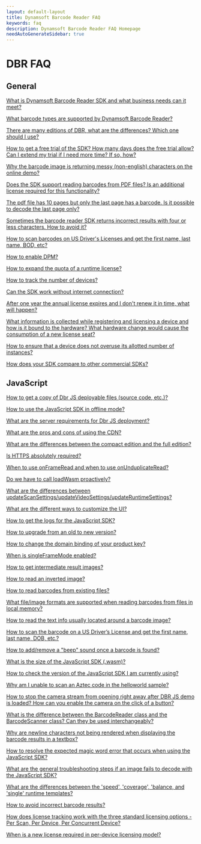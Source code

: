 ```yaml
---
layout: default-layout
title: Dynamsoft Barcode Reader FAQ
keywords: faq
description: Dynamsoft Barcode Reader FAQ Homepage
needAutoGenerateSidebar: true
---
```


# DBR FAQ

## General

<a href="{{site.faq_general}}what-is-dbr.html" target="_blank">What is Dynamsoft Barcode Reader SDK and what business needs can it meet?</a>

<a href="{{site.faq_general}}supported-barcode-formats.html" target="_blank">What barcode types are supported by Dynamsoft Barcode Reader?</a>

<a href="{{site.faq_general}}different-editions-of-dbr.html" target="_blank">There are many editions of DBR, what are the differences? Which one should I use?</a>

<a href="{{site.faq_general}}dbr-free-trial.html" target="_blank">How to get a free trial of the SDK? How many days does the free trial allow? Can I extend my trial if I need more time? If so, how?</a>

<a href="{{site.faq_general}}non-english-characters.html" target="_blank">Why the barcode image is returning messy (non-english) characters on the online demo?</a>

<a href="{{site.faq_general}}dbr-supports-pdf.html" target="_blank">Does the SDK support reading barcodes from PDF files? Is an additional license required for this functionality?</a>

<a href="{{site.faq_general}}scan-specific-page.html" target="_blank">The pdf file has 10 pages but only the last page has a barcode. Is it possible to decode the last page only?</a>

<a href="{{site.faq_general}}avoid-incorrect-results.html" target="_blank">Sometimes the barcode reader SDK returns incorrect results with four or less characters. How to avoid it?</a>

<a href="{{site.faq_general}}scan-us-drivers-license.html" target="_blank">How to scan barcodes on US Driver's Licenses and get the first name, last name, BOD, etc?</a>

<a href="{{site.faq_general}}how-to-enable-dpm.html" target="_blank">How to enable DPM?</a>

<a href="{{site.faq_general}}expand-quota-for-runtime-license.html" target="_blank">How to expand the quota of a runtime license?</a>

<a href="{{site.faq_general}}track-license.html" target="_blank">How to track the number of devices?</a>

<a href="{{site.faq_general}}sdk-works-without-internet.html" target="_blank">Can the SDK work without internet connection?</a>

<a href="{{site.faq_general}}what-happens-if-license-expires.html" target="_blank">After one year the annual license expires and I don't renew it in time, what will happen?</a>

<a href="{{site.faq_general}}how-hardware-is-bind-to-license.html" target="_blank">What information is collected while registering and licensing a device and how is it bound to the hardware? What hardware change would cause the consumption of a new license seat?</a>

<a href="{{site.faq_general}}ensure-no-overuse.html" target="_blank">How to ensure that a device does not overuse its allotted number of instances?</a>

<a href="{{site.faq_general}}competitors-comparison.html" target="_blank">How does your SDK compare to other commercial SDKs?</a>



## JavaScript

<a href="{{site.faq_js}}ways-to-copy-dbr-js-deployable-files.html" target="_blank">How to get a copy of Dbr JS deployable files (source code, etc.)?</a>

<a href="{{site.faq_js}}javascript-sdk-offline-mode-use.html" target="_blank">How to use the JavaScript SDK in offline mode?</a>

<a href="{{site.faq_js}}server-requirements-for-dbr-js-deployment.html" target="_blank">What are the server requirements for Dbr JS deployment?</a>

<a href="{{site.faq_js}}pros-and-cons-of-cdn.html" target="_blank">What are the pros and cons of using the CDN?</a>

<a href="{{site.faq_js}}differences-between-full-and-compact-editions.html" target="_blank">What are the differences between the compact edition and the full edition?</a>

<a href="{{site.faq_js}}is-https-required.html" target="_blank">Is HTTPS absolutely required?</a>

<a href="{{site.faq_js}}use-of-onFrameRead-and-onUnduplicateRead.html" target="_blank">When to use onFrameRead and when to use onUnduplicateRead?</a>

<a href="{{site.faq_js}}call-loadWasm-proactively.html" target="_blank">Do we have to call loadWasm proactively?</a>

<a href="{{site.faq_js}}differences-between-updateScanSettings-updateVideoSettings-and-updateRuntimeSettings.html" target="_blank">What are the differences between updateScanSettings/updateVideoSettings/updateRuntimeSettings?</a>

<a href="{{site.faq_js}}different-ways-to-customize-ui.html" target="_blank">What are the different ways to customize the UI?</a>

<a href="{{site.faq_js}}get-sdk-logs.html" target="_blank">How to get the logs for the JavaScript SDK?</a>

<a href="{{site.faq_js}}upgrade-old-to-new.html" target="_blank">How to upgrade from an old to new version?</a>

<a href="{{site.faq_js}}change-domain-binding-of-product-key.html" target="_blank">How to change the domain binding of your product key?</a>

<a href="{{site.faq_js}}when-singleFrameMode-is-enabled.html" target="_blank">When is singleFrameMode enabled?</a>

<a href="{{site.faq_js}}get-intermediate-result-images.html" target="_blank">How to get intermediate result images?</a>

<a href="{{site.faq_js}}read-inverted-image.html" target="_blank">How to read an inverted image?</a>

<a href="{{site.faq_js}}read-from-existing-files.html" target="_blank">How to read barcodes from existing files?</a>

<a href="{{site.faq_js}}formats-supported-for-existing-files.html" target="_blank">What file/image formats are supported when reading barcodes from files in local memory?</a>

<a href="{{site.faq_js}}read-text-from-barcode-image.html" target="_blank">How to read the text info usually located around a barcode image?</a>

<a href="{{site.faq_js}}scan-US-drivers-license.html" target="_blank">How to scan the barcode on a US Driver’s License and get the first name, last name, DOB, etc.?</a>

<a href="{{site.faq_js}}add-remove-beep-sound.html" target="_blank">How to add/remove a "beep" sound once a barcode is found?</a>

<a href="{{site.faq_js}}size-of-wasm.html" target="_blank">What is the size of the JavaScript SDK (.wasm)?</a>

<a href="{{site.faq_js}}check-current-version.html" target="_blank">How to check the version of the JavaScript SDK I am currently using?</a>

<a href="{{site.faq_js}}unable-to-scan-aztec-code.html" target="_blank">Why am I unable to scan an Aztec code in the helloworld sample?</a>

<a href="{{site.faq_js}}stop-camera-to-open-right-away.html" target="_blank">How to stop the camera stream from opening right away after DBR JS demo is loaded? How can you enable the camera on the click of a button?</a>

<a href="{{site.faq_js}}difference-between-barcodeReader-and-barcodeScanner.html" target="_blank">What is the difference between the BarcodeReader class and the BarcodeScanner class? Can they be used interchangeably?</a>

<a href="{{site.faq_js}}newline-character-not-being-rendered.html" target="_blank">Why are newline characters not being rendered when displaying the barcode results in a textbox?</a>

<a href="{{site.faq_js}}resolve-magic-word.html" target="_blank">How to resolve the expected magic word error that occurs when using the JavaScript SDK?</a>

<a href="{{site.faq_js}}general-troubleshooting-steps-for-decode-failure.html" target="_blank">What are the general troubleshooting steps if an image fails to decode with the JavaScript SDK?</a>

<a href="{{site.faq_js}}difference-between-bestspeed-and-bestcoverage.html" target="_blank">What are the differences between the 'speed', 'coverage', 'balance, and 'single' runtime templates?</a>

<a href="{{site.faq_js}}avoid-incorrect-barcode-results.html" target="_blank">How to avoid incorrect barcode results?</a>

<a href="{{site.faq_js}}how-license-tracking-works.html" target="_blank">How does license tracking work with the three standard licensing options - Per Scan, Per Device, Per Concurrent Device?</a>

<a href="{{site.faq_js}}new-license-required-per-device-licensing.html" target="_blank">When is a new license required in per-device licensing model?</a>
